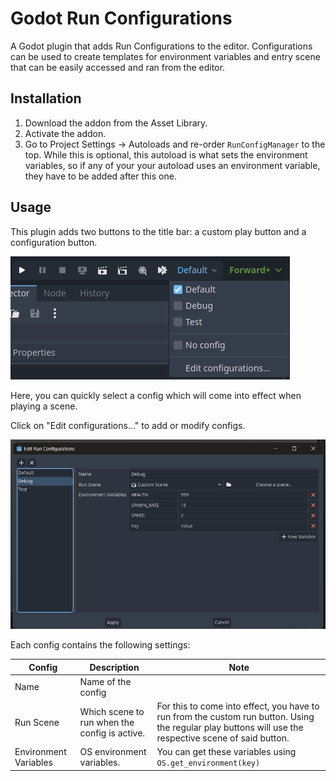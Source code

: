 # Godot Run Configurations

A Godot plugin that adds Run Configurations to the editor. Configurations can be used to create templates for environment variables and entry scene that can be easily accessed and ran from the editor.

## Installation

1. Download the addon from the Asset Library.
2. Activate the addon.
3. Go to Project Settings -> Autoloads and re-order `RunConfigManager` to the top. While this is optional, this autoload is what sets the environment variables, so if any of your your autoload uses an environment variable, they have to be added after this one.

## Usage

This plugin adds two buttons to the title bar: a custom play button and a configuration button.

![New Menu Bar](screenshots/menu-bar.png)

Here, you can quickly select a config which will come into effect when playing a scene.

Click on "Edit configurations..." to add or modify configs.

![Configurations options](screenshots/edit-configs.png)

Each config contains the following settings:

| Config                | Description                                   | Note                                                                                                                                                   |
| --------------------- | --------------------------------------------- | ------------------------------------------------------------------------------------------------------------------------------------------------------ |
| Name                  | Name of the config                            |
| Run Scene             | Which scene to run when the config is active. | For this to come into effect, you have to run from the custom run button. Using the regular play buttons will use the respective scene of said button. |
| Environment Variables | OS environment variables.                     | You can get these variables using `OS.get_environment(key)`                                                                                            |
